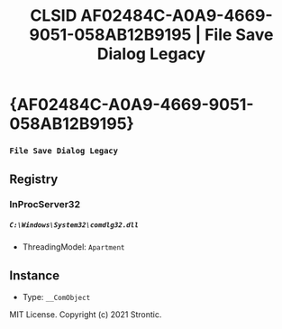 ﻿---
title: "CLSID AF02484C-A0A9-4669-9051-058AB12B9195 | File Save Dialog Legacy"
excerpt: What is COM-Object CLSID AF02484C-A0A9-4669-9051-058AB12B9195?
---

# {AF02484C-A0A9-4669-9051-058AB12B9195}

### `File Save Dialog Legacy`

## Registry


### InProcServer32

##### `C:\Windows\System32\comdlg32.dll`
* ThreadingModel: `Apartment`

## Instance

* Type: `__ComObject`

MIT License. Copyright (c) 2021 Strontic.


